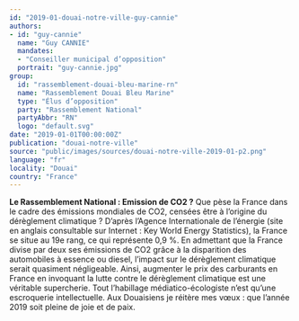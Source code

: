 ```yaml
---
id: "2019-01-douai-notre-ville-guy-cannie"
authors:
- id: "guy-cannie"
  name: "Guy CANNIE"
  mandates: 
  - "Conseiller municipal d’opposition"
  portrait: "guy-cannie.jpg"
group:
  id: "rassemblement-douai-bleu-marine-rn"
  name: "Rassemblement Douai Bleu Marine"
  type: "Élus d’opposition"
  party: "Rassemblement National"
  partyAbbr: "RN"
  logo: "default.svg"
date: "2019-01-01T00:00:00Z"
publication: "douai-notre-ville"
source: "public/images/sources/douai-notre-ville-2019-01-p2.png"
language: "fr"
locality: "Douai"
country: "France"
---
```


**Le Rassemblement National : Emission de CO2 ?**
Que pèse la France dans le cadre des émissions mondiales de CO2, censées être à l’origine du dérèglement climatique ? D’après l’Agence Internationale de l’énergie (site en anglais consultable sur Internet : Key World Energy Statistics), la France se situe au 19e rang, ce qui représente 0,9 %.
En admettant que la France divise par deux ses émissions de CO2 grâce à la disparition des automobiles à essence ou diesel, l’impact sur le dérèglement climatique serait quasiment négligeable. Ainsi, augmenter le prix des carburants en France en invoquant la lutte contre le dérèglement climatique est une véritable supercherie. Tout l’habillage médiatico-écologiste n’est qu’une escroquerie intellectuelle.
Aux Douaisiens je réitère mes vœux : que l’année 2019 soit pleine de joie et de paix.
